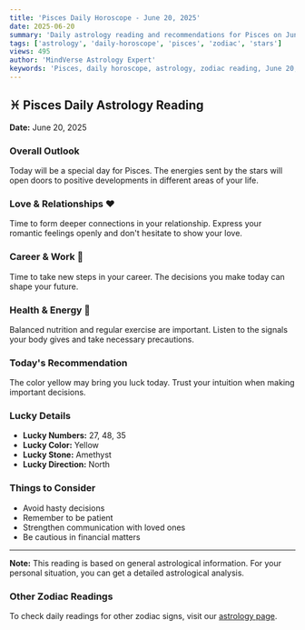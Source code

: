 ```yaml
---
title: 'Pisces Daily Horoscope - June 20, 2025'
date: 2025-06-20
summary: 'Daily astrology reading and recommendations for Pisces on June 20, 2025.'
tags: ['astrology', 'daily-horoscope', 'pisces', 'zodiac', 'stars']
views: 495
author: 'MindVerse Astrology Expert'
keywords: 'Pisces, daily horoscope, astrology, zodiac reading, June 20, 2025'
---
```


## ♓ Pisces Daily Astrology Reading

**Date:** June 20, 2025

### Overall Outlook

Today will be a special day for Pisces. The energies sent by the stars will open doors to positive developments in different areas of your life.

### Love & Relationships ❤️

Time to form deeper connections in your relationship. Express your romantic feelings openly and don't hesitate to show your love.

### Career & Work 💼

Time to take new steps in your career. The decisions you make today can shape your future.

### Health & Energy 🌟

Balanced nutrition and regular exercise are important. Listen to the signals your body gives and take necessary precautions.

### Today's Recommendation

The color yellow may bring you luck today. Trust your intuition when making important decisions.

### Lucky Details

- **Lucky Numbers:** 27, 48, 35
- **Lucky Color:** Yellow
- **Lucky Stone:** Amethyst
- **Lucky Direction:** North

### Things to Consider

- Avoid hasty decisions
- Remember to be patient
- Strengthen communication with loved ones
- Be cautious in financial matters

---

**Note:** This reading is based on general astrological information. For your personal situation, you can get a detailed astrological analysis.

### Other Zodiac Readings

To check daily readings for other zodiac signs, visit our [astrology page](https://www.mindversedaily.com/en).
